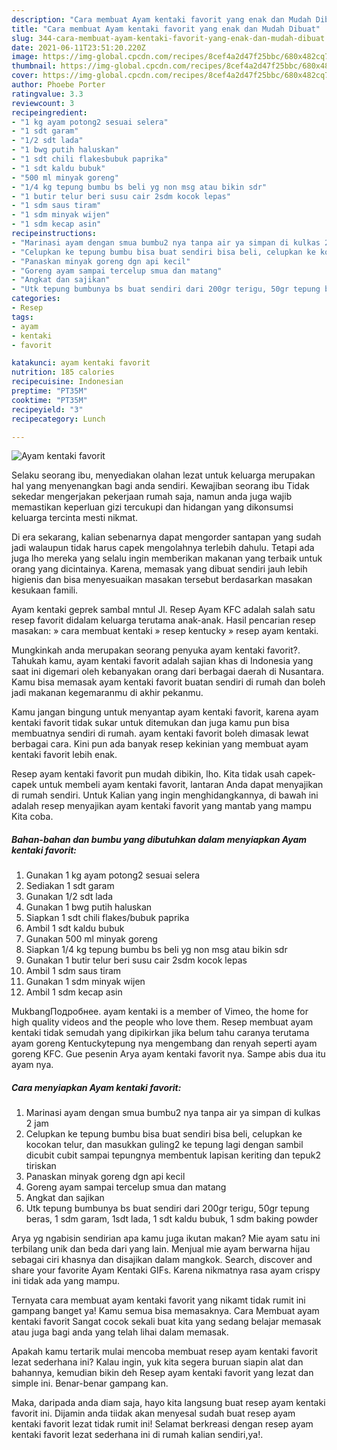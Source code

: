 ```yaml
---
description: "Cara membuat Ayam kentaki favorit yang enak dan Mudah Dibuat"
title: "Cara membuat Ayam kentaki favorit yang enak dan Mudah Dibuat"
slug: 344-cara-membuat-ayam-kentaki-favorit-yang-enak-dan-mudah-dibuat
date: 2021-06-11T23:51:20.220Z
image: https://img-global.cpcdn.com/recipes/8cef4a2d47f25bbc/680x482cq70/ayam-kentaki-favorit-foto-resep-utama.jpg
thumbnail: https://img-global.cpcdn.com/recipes/8cef4a2d47f25bbc/680x482cq70/ayam-kentaki-favorit-foto-resep-utama.jpg
cover: https://img-global.cpcdn.com/recipes/8cef4a2d47f25bbc/680x482cq70/ayam-kentaki-favorit-foto-resep-utama.jpg
author: Phoebe Porter
ratingvalue: 3.3
reviewcount: 3
recipeingredient:
- "1 kg ayam potong2 sesuai selera"
- "1 sdt garam"
- "1/2 sdt lada"
- "1 bwg putih haluskan"
- "1 sdt chili flakesbubuk paprika"
- "1 sdt kaldu bubuk"
- "500 ml minyak goreng"
- "1/4 kg tepung bumbu bs beli yg non msg atau bikin sdr"
- "1 butir telur beri susu cair 2sdm kocok lepas"
- "1 sdm saus tiram"
- "1 sdm minyak wijen"
- "1 sdm kecap asin"
recipeinstructions:
- "Marinasi ayam dengan smua bumbu2 nya tanpa air ya simpan di kulkas 2 jam"
- "Celupkan ke tepung bumbu bisa buat sendiri bisa beli, celupkan ke kocokan telur, dan masukkan guling2 ke tepung lagi dengan sambil dicubit cubit sampai tepungnya membentuk lapisan keriting dan tepuk2 tiriskan"
- "Panaskan minyak goreng dgn api kecil"
- "Goreng ayam sampai tercelup smua dan matang"
- "Angkat dan sajikan"
- "Utk tepung bumbunya bs buat sendiri dari 200gr terigu, 50gr tepung beras, 1 sdm garam, 1sdt lada, 1 sdt kaldu bubuk, 1 sdm baking powder"
categories:
- Resep
tags:
- ayam
- kentaki
- favorit

katakunci: ayam kentaki favorit 
nutrition: 185 calories
recipecuisine: Indonesian
preptime: "PT35M"
cooktime: "PT35M"
recipeyield: "3"
recipecategory: Lunch

---
```



![Ayam kentaki favorit](https://img-global.cpcdn.com/recipes/8cef4a2d47f25bbc/680x482cq70/ayam-kentaki-favorit-foto-resep-utama.jpg)

Selaku seorang ibu, menyediakan olahan lezat untuk keluarga merupakan hal yang menyenangkan bagi anda sendiri. Kewajiban seorang ibu Tidak sekedar mengerjakan pekerjaan rumah saja, namun anda juga wajib memastikan keperluan gizi tercukupi dan hidangan yang dikonsumsi keluarga tercinta mesti nikmat.

Di era  sekarang, kalian sebenarnya dapat mengorder santapan yang sudah jadi walaupun tidak harus capek mengolahnya terlebih dahulu. Tetapi ada juga lho mereka yang selalu ingin memberikan makanan yang terbaik untuk orang yang dicintainya. Karena, memasak yang dibuat sendiri jauh lebih higienis dan bisa menyesuaikan masakan tersebut berdasarkan masakan kesukaan famili. 

Ayam kentaki geprek sambal mntul Jl. Resep Ayam KFC adalah salah satu resep favorit didalam keluarga terutama anak-anak. Hasil pencarian resep masakan: » cara membuat kentaki » resep kentucky » resep ayam kentaki.

Mungkinkah anda merupakan seorang penyuka ayam kentaki favorit?. Tahukah kamu, ayam kentaki favorit adalah sajian khas di Indonesia yang saat ini digemari oleh kebanyakan orang dari berbagai daerah di Nusantara. Kamu bisa memasak ayam kentaki favorit buatan sendiri di rumah dan boleh jadi makanan kegemaranmu di akhir pekanmu.

Kamu jangan bingung untuk menyantap ayam kentaki favorit, karena ayam kentaki favorit tidak sukar untuk ditemukan dan juga kamu pun bisa membuatnya sendiri di rumah. ayam kentaki favorit boleh dimasak lewat berbagai cara. Kini pun ada banyak resep kekinian yang membuat ayam kentaki favorit lebih enak.

Resep ayam kentaki favorit pun mudah dibikin, lho. Kita tidak usah capek-capek untuk membeli ayam kentaki favorit, lantaran Anda dapat menyajikan di rumah sendiri. Untuk Kalian yang ingin menghidangkannya, di bawah ini adalah resep menyajikan ayam kentaki favorit yang mantab yang mampu Kita coba.

<!--inarticleads1-->

##### Bahan-bahan dan bumbu yang dibutuhkan dalam menyiapkan Ayam kentaki favorit:

1. Gunakan 1 kg ayam potong2 sesuai selera
1. Sediakan 1 sdt garam
1. Gunakan 1/2 sdt lada
1. Gunakan 1 bwg putih haluskan
1. Siapkan 1 sdt chili flakes/bubuk paprika
1. Ambil 1 sdt kaldu bubuk
1. Gunakan 500 ml minyak goreng
1. Siapkan 1/4 kg tepung bumbu bs beli yg non msg atau bikin sdr
1. Gunakan 1 butir telur beri susu cair 2sdm kocok lepas
1. Ambil 1 sdm saus tiram
1. Gunakan 1 sdm minyak wijen
1. Ambil 1 sdm kecap asin


MukbangПодробнее. ayam kentaki is a member of Vimeo, the home for high quality videos and the people who love them. Resep membuat ayam kentaki tidak semudah yang dipikirkan jika belum tahu caranya terutama ayam goreng Kentuckytepung nya mengembang dan renyah seperti ayam goreng KFC. Gue pesenin Arya ayam kentaki favorit nya. Sampe abis dua itu ayam nya. 

<!--inarticleads2-->

##### Cara menyiapkan Ayam kentaki favorit:

1. Marinasi ayam dengan smua bumbu2 nya tanpa air ya simpan di kulkas 2 jam
1. Celupkan ke tepung bumbu bisa buat sendiri bisa beli, celupkan ke kocokan telur, dan masukkan guling2 ke tepung lagi dengan sambil dicubit cubit sampai tepungnya membentuk lapisan keriting dan tepuk2 tiriskan
1. Panaskan minyak goreng dgn api kecil
1. Goreng ayam sampai tercelup smua dan matang
1. Angkat dan sajikan
1. Utk tepung bumbunya bs buat sendiri dari 200gr terigu, 50gr tepung beras, 1 sdm garam, 1sdt lada, 1 sdt kaldu bubuk, 1 sdm baking powder


Arya yg ngabisin sendirian apa kamu juga ikutan makan? Mie ayam satu ini terbilang unik dan beda dari yang lain. Menjual mie ayam berwarna hijau sebagai ciri khasnya dan disajikan dalam mangkok. Search, discover and share your favorite Ayam Kentaki GIFs. Karena nikmatnya rasa ayam crispy ini tidak ada yang mampu. 

Ternyata cara membuat ayam kentaki favorit yang nikamt tidak rumit ini gampang banget ya! Kamu semua bisa memasaknya. Cara Membuat ayam kentaki favorit Sangat cocok sekali buat kita yang sedang belajar memasak atau juga bagi anda yang telah lihai dalam memasak.

Apakah kamu tertarik mulai mencoba membuat resep ayam kentaki favorit lezat sederhana ini? Kalau ingin, yuk kita segera buruan siapin alat dan bahannya, kemudian bikin deh Resep ayam kentaki favorit yang lezat dan simple ini. Benar-benar gampang kan. 

Maka, daripada anda diam saja, hayo kita langsung buat resep ayam kentaki favorit ini. Dijamin anda tiidak akan menyesal sudah buat resep ayam kentaki favorit lezat tidak rumit ini! Selamat berkreasi dengan resep ayam kentaki favorit lezat sederhana ini di rumah kalian sendiri,ya!.

